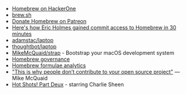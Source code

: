 - [Homebrew on HackerOne](https://hackerone.com/homebrew)
- [brew.sh](https://brew.sh/)
- [Donate Homebrew on Patreon](https://www.patreon.com/homebrew)
- [Here's how Eric Holmes gained commit access to Homebrew in 30 minutes](https://changelog.com/news/heres-how-eric-holmes-gained-commit-access-to-homebrew-in-30-minutes-rAMr)
- [adamstac/laptop](https://github.com/adamstac/laptop)
- [thoughtbot/laptop](https://github.com/thoughtbot/laptop)
- [MikeMcQuaid/strap](https://github.com/MikeMcQuaid/strap) - Bootstrap your macOS development system
- [Homebrew governance](https://docs.brew.sh/Homebrew-Governance)
- [Homebrew formulae analytics](https://formulae.brew.sh/analytics/)
- ["This is why people don’t contribute to your open source project"](
https://changelog.com/news/this-is-why-people-dont-contribute-to-your-open-source-project-e47D) —Mike McQuaid
- [Hot Shots! Part Deux](https://www.imdb.com/title/tt0107144/) - starring Charlie Sheen